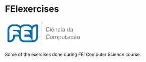 # FEIexercises

![](https://github.com/akajhon/FEIexercises/blob/main/FEI_logo.png)

Some of the exercises done during FEI Computer Science course.
